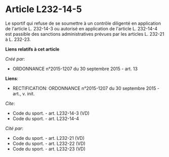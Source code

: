 # Article L232-14-5

Le sportif qui refuse de se soumettre à un contrôle diligenté en application de l'article L. 232-14-3 ou autorisé en
application de l'article L. 232-14-4 est passible des sanctions administratives prévues par les articles L. 232-21 à L.
232-23.

**Liens relatifs à cet article**

_Créé par_:

  - ORDONNANCE n°2015-1207 du 30 septembre 2015 - art. 13

**Liens**:

  - RECTIFICATION: ORDONNANCE n°2015-1207 du 30 septembre 2015 - art., v. init.

_Cite_:

  - Code du sport. - art. L232-14-3 (VD)
  - Code du sport. - art. L232-14-4

_Cité par_:

  - Code du sport. - art. L232-21 (VD)
  - Code du sport. - art. L232-22 (VD)
  - Code du sport. - art. L232-23 (VD)
